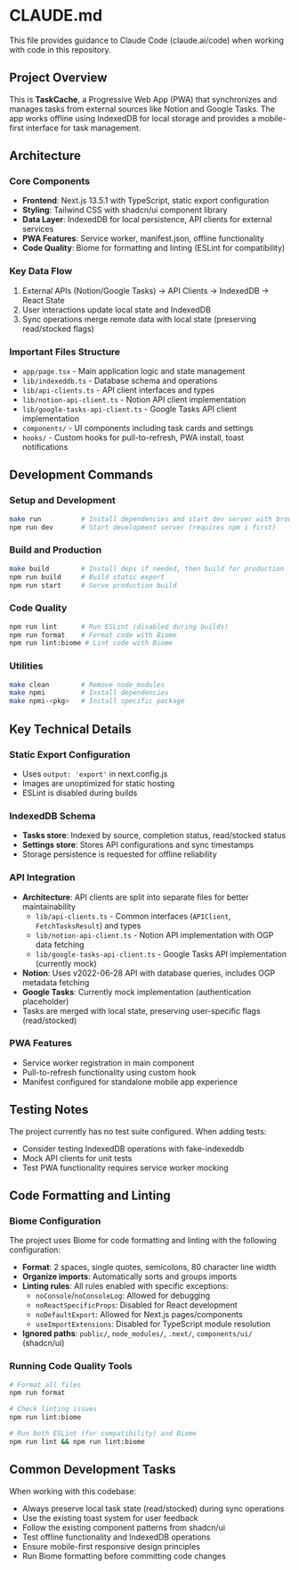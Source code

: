 # CLAUDE.md

This file provides guidance to Claude Code (claude.ai/code) when working with code in this repository.

## Project Overview

This is **TaskCache**, a Progressive Web App (PWA) that synchronizes and manages tasks from external sources like Notion and Google Tasks. The app works offline using IndexedDB for local storage and provides a mobile-first interface for task management.

## Architecture

### Core Components
- **Frontend**: Next.js 13.5.1 with TypeScript, static export configuration
- **Styling**: Tailwind CSS with shadcn/ui component library
- **Data Layer**: IndexedDB for local persistence, API clients for external services
- **PWA Features**: Service worker, manifest.json, offline functionality
- **Code Quality**: Biome for formatting and linting (ESLint for compatibility)

### Key Data Flow
1. External APIs (Notion/Google Tasks) → API Clients → IndexedDB → React State
2. User interactions update local state and IndexedDB
3. Sync operations merge remote data with local state (preserving read/stocked flags)

### Important Files Structure
- `app/page.tsx` - Main application logic and state management
- `lib/indexeddb.ts` - Database schema and operations
- `lib/api-clients.ts` - API client interfaces and types
- `lib/notion-api-client.ts` - Notion API client implementation
- `lib/google-tasks-api-client.ts` - Google Tasks API client implementation
- `components/` - UI components including task cards and settings
- `hooks/` - Custom hooks for pull-to-refresh, PWA install, toast notifications

## Development Commands

### Setup and Development
```bash
make run          # Install dependencies and start dev server with browser opening
npm run dev       # Start development server (requires npm i first)
```

### Build and Production
```bash
make build        # Install deps if needed, then build for production
npm run build     # Build static export
npm run start     # Serve production build
```

### Code Quality
```bash
npm run lint      # Run ESLint (disabled during builds)
npm run format    # Format code with Biome
npm run lint:biome # Lint code with Biome
```

### Utilities
```bash
make clean        # Remove node_modules
make npmi         # Install dependencies
make npmi-<pkg>   # Install specific package
```

## Key Technical Details

### Static Export Configuration
- Uses `output: 'export'` in next.config.js
- Images are unoptimized for static hosting
- ESLint is disabled during builds

### IndexedDB Schema
- **Tasks store**: Indexed by source, completion status, read/stocked status
- **Settings store**: Stores API configurations and sync timestamps
- Storage persistence is requested for offline reliability

### API Integration
- **Architecture**: API clients are split into separate files for better maintainability
  - `lib/api-clients.ts` - Common interfaces (`APIClient`, `FetchTasksResult`) and types
  - `lib/notion-api-client.ts` - Notion API implementation with OGP data fetching
  - `lib/google-tasks-api-client.ts` - Google Tasks API implementation (currently mock)
- **Notion**: Uses v2022-06-28 API with database queries, includes OGP metadata fetching
- **Google Tasks**: Currently mock implementation (authentication placeholder)
- Tasks are merged with local state, preserving user-specific flags (read/stocked)

### PWA Features
- Service worker registration in main component
- Pull-to-refresh functionality using custom hook
- Manifest configured for standalone mobile app experience

## Testing Notes

The project currently has no test suite configured. When adding tests:
- Consider testing IndexedDB operations with fake-indexeddb
- Mock API clients for unit tests
- Test PWA functionality requires service worker mocking

## Code Formatting and Linting

### Biome Configuration
The project uses Biome for code formatting and linting with the following configuration:
- **Format**: 2 spaces, single quotes, semicolons, 80 character line width
- **Organize imports**: Automatically sorts and groups imports
- **Linting rules**: All rules enabled with specific exceptions:
  - `noConsole`/`noConsoleLog`: Allowed for debugging
  - `noReactSpecificProps`: Disabled for React development
  - `noDefaultExport`: Allowed for Next.js pages/components
  - `useImportExtensions`: Disabled for TypeScript module resolution
- **Ignored paths**: `public/`, `node_modules/`, `.next/`, `components/ui/` (shadcn/ui)

### Running Code Quality Tools
```bash
# Format all files
npm run format

# Check linting issues
npm run lint:biome

# Run both ESLint (for compatibility) and Biome
npm run lint && npm run lint:biome
```

## Common Development Tasks

When working with this codebase:
- Always preserve local task state (read/stocked) during sync operations
- Use the existing toast system for user feedback
- Follow the existing component patterns from shadcn/ui
- Test offline functionality and IndexedDB operations
- Ensure mobile-first responsive design principles
- Run Biome formatting before committing code changes